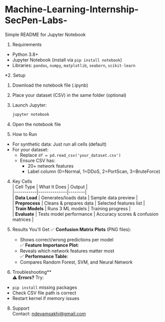# Machine-Learning-Internship-SecPen-Labs-
Simple README for Jupyter Notebook

1. Requirements
- Python 3.8+  
- Jupyter Notebook (install via `pip install notebook`)  
- Libraries: `pandas`, `numpy`, `matplotlib`, `seaborn`, `scikit-learn`  

*2. Setup  
1. Download the notebook file (.ipynb)  
2. Place your dataset (CSV) in the same folder (optional)  
3. Launch Jupyter:  
   ```bash
   jupyter notebook
   ```  
4. Open the notebook file
   

3. How to Run 
- For synthetic data: Just run all cells (default)  
- For your dataset:  
  - Replace `df = pd.read_csv('your_dataset.csv')`  
  - Ensure CSV has:  
    - 20+ network features  
    - Label column (0=Normal, 1=DDoS, 2=PortScan, 3=BruteForce)
      

4. Key Cells  
| Cell Type | What It Does | Output |  
|-----------|--------------|--------|  
| **Data Load** | Generates/loads data | Sample data preview |  
| **Preprocess** | Cleans & prepares data | Selected features list |  
| **Train Models** | Runs 3 ML models | Training progress |  
| **Evaluate** | Tests model performance | Accuracy scores & confusion matrices |  

5. Results You'll Get 
✅ **Confusion Matrix Plots** (PNG files):  
   - Shows correct/wrong predictions per model  
✅ **Feature Importance Plot**:  
   - Reveals which network features matter most  
✅ **Performance Table**:  
   - Compares Random Forest, SVM, and Neural Network  
 

6. Troubleshooting**  
⚠️ **Errors?** Try:  
- `pip install` missing packages  
- Check CSV file path is correct  
- Restart kernel if memory issues

  
8. Support  
Contact: ndevamsakhi@gmail.com 
 

